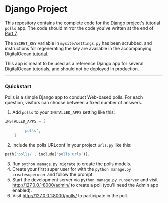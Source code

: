 # Django Project

This repository contains the complete code for the [Django](https://www.djangoproject.com/) project's [tutorial](https://docs.djangoproject.com/en/2.1/intro/tutorial01/) `polls` app. The code should mirror the code you've written at the end of [Part 7](https://docs.djangoproject.com/en/2.1/intro/tutorial07/). 

The `SECRET_KEY` variable in `mysite/settings.py` has been scrubbed, and instructions for regenerating the key are available in the accompanying DigitalOcean [tutorial](https://www.digitalocean.com/community/tutorials).

This app is meant to be used as a reference Django app for several DigitalOcean tutorials, and should not be deployed in production.

----

### Quickstart

Polls is a simple Django app to conduct Web-based polls. For each question, visitors can choose between a fixed number of answers.

1. Add `polls` to your `INSTALLED_APPS` setting like this:
```python
INSTALLED_APPS = [
        ...
        'polls',
    ]
```
2. Include the polls URLconf in your project `urls.py` like this:

```python
path('polls/', include('polls.urls')),
```
3. Run `python manage.py migrate` to create the polls models.
4. Create your first super user for with the `python manage.py createsuperuser` and follow the prompt.
5. Start the development server via `python manage.py runserver` and visit http://127.0.0.1:8000/admin/
   to create a poll (you'll need the Admin app enabled).
6. Visit http://127.0.0.1:8000/polls/ to participate in the poll.